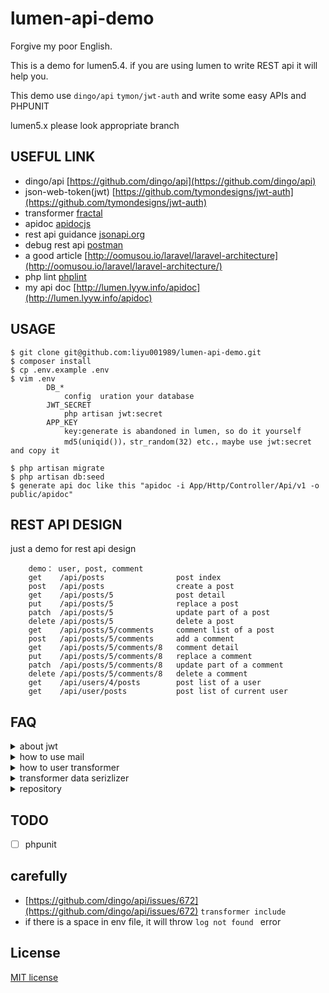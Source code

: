 # lumen-api-demo

Forgive my poor English.

This is a demo for lumen5.4. if you are using lumen to write REST api it will help you.

This demo use `dingo/api`  `tymon/jwt-auth` and write some easy APIs and PHPUNIT

lumen5.x please look appropriate branch

## USEFUL LINK

- dingo/api [https://github.com/dingo/api](https://github.com/dingo/api)
- json-web-token(jwt) [https://github.com/tymondesigns/jwt-auth](https://github.com/tymondesigns/jwt-auth)
- transformer [fractal](http://fractal.thephpleague.com/)
- apidoc [apidocjs](http://apidocjs.com/)
- rest api guidance [jsonapi.org](http://jsonapi.org/format/)
- debug rest api [postman](https://www.getpostman.com/)
- a good article [http://oomusou.io/laravel/laravel-architecture](http://oomusou.io/laravel/laravel-architecture/)
- php lint [phplint](https://github.com/overtrue/phplint)
- my api doc [http://lumen.lyyw.info/apidoc](http://lumen.lyyw.info/apidoc)

## USAGE

```
$ git clone git@github.com:liyu001989/lumen-api-demo.git
$ composer install
$ cp .env.example .env
$ vim .env
        DB_*
            config  uration your database
	    JWT_SECRET
            php artisan jwt:secret
	    APP_KEY
            key:generate is abandoned in lumen, so do it yourself
            md5(uniqid())，str_random(32) etc.，maybe use jwt:secret and copy it

$ php artisan migrate
$ php artisan db:seed
$ generate api doc like this "apidoc -i App/Http/Controller/Api/v1 -o public/apidoc"
```

## REST API DESIGN

just a demo for rest api design

```
    demo： user, post, comment
    get    /api/posts              	 post index
    post   /api/posts              	 create a post
    get    /api/posts/5            	 post detail
    put    /api/posts/5            	 replace a post
    patch  /api/posts/5            	 update part of a post
    delete /api/posts/5            	 delete a post
    get    /api/posts/5/comments     comment list of a post
    post   /api/posts/5/comments     add a comment
    get    /api/posts/5/comments/8   comment detail
    put    /api/posts/5/comments/8   replace a comment
    patch  /api/posts/5/comments/8   update part of a comment
    delete /api/posts/5/comments/8   delete a comment
    get    /api/users/4/posts        post list of a user
    get    /api/user/posts           post list of current user
```

## FAQ

<details>
  <summary>about jwt</summary>

There is no session and auth guard in lumen 5.2, so attention `config/auth.php`. Also user model must implement `Tymon\JWTAuth\Contracts\JWTSubject`
</details>

<details>
 <summary>how to use mail</summary>

- composer require `illuminate/mail` and `guzzlehttp/guzzle`
- register email service in `bootstrap/app.php` or `some provider`
- add `mail.php` `services.php` in config, just copy them from laravel
- add `MAIL_DRIVER` in env
</details>

<details>
  <summary>how to user transformer </summary>

  transformer is a layer help you format you resource and their relationship.
  
  maybe you can knowstand with this links:

  - [https://lumen-new.lyyw.info/api/posts](https://lumen-new.lyyw.info/api/posts)
  - [https://lumen-new.lyyw.info/api/posts?include=user](https://lumen-new.lyyw.info/api/posts?include=user) 
  - [https://lumen-new.lyyw.info/api/posts?include=user,comments](https://lumen-new.lyyw.info/api/posts?include=user,comments)
  - [https://lumen-new.lyyw.info/api/posts?include=user,comments:limit(1)](https://lumen-new.lyyw.info/api/posts?include=user,comments:limit(1))
  - [https://lumen-new.lyyw.info/api/posts?include=user,comments.user](https://lumen-new.lyyw.info/api/posts?include=user,comments.user)
  - [https://lumen-new.lyyw.info/api/posts?include=user,comments:limit(1),comments.user](https://lumen-new.lyyw.info/api/posts?include=user,comments:limit(1),comments.user)

</details>

<details>
  <summary>transformer data serizlizer </summary>

dingo/api use [Fractal](http://fractal.thephpleague.com/) to transformer resouses，fractal provider 3 serializer,Array,DataArray,JsonApi.more details at here [http://fractal.thephpleague.com/serializers/](http://fractal.thephpleague.com/serializers/)。DataArray is default.You can set your own serizlizer like this：

        see bootstrap/app.php
        $app['Dingo\Api\Transformer\Factory']->setAdapter(function ($app) {
            $fractal = new League\Fractal\Manager;
            // $serializer = new League\Fractal\Serializer\JsonApiSerializer();
            $serializer = new League\Fractal\Serializer\ArraySerializer();
            // $serializer = new App\Serializers\NoDataArraySerializer();
            $fractal->setSerializer($serializer);,
            return new Dingo\Api\Transformer\Adapter\Fractal($fractal);
        });

I think default DataArray is good enough.
</details>

<details>
  <summary>repository</summary>

I achieved myself, there are two good repository packages you can try

`rinvex/repository`  and  `prettus/l5-repository`
</details>

## TODO

- [ ] phpunit

## carefully

- [https://github.com/dingo/api/issues/672](https://github.com/dingo/api/issues/672)  `transformer include`
- if there is a space in env file, it will throw `log not found ` error

## License

[MIT license](http://opensource.org/licenses/MIT)
